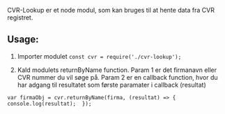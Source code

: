 CVR-Lookup er et node modul, som kan bruges til at hente data fra CVR registret.

## Usage:

1. Importer modulet
`const cvr = require('./cvr-lookup');`

2. Kald modulets returnByName function. Param 1 er det firmanavn eller CVR nummer du vil søge på. Param 2 er en callback function, hvor du har adgang til resultatet som første paramater i callback (resultat)

`var firmaObj = cvr.returnByName(firma, (resultat) => {
   console.log(resultat); 
});`

